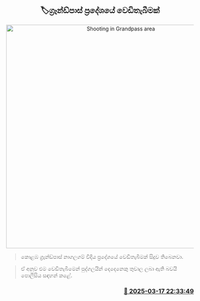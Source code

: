 <p align='center'><b><h2 align='center' title='Shooting in Grandpass area'>🏷ග්‍රෑන්ඩ්පාස් ප්‍රදේශයේ වෙඩිතැබීමක්</h2></b></p>
<p align='center'><img src='https://helakuru.sgp1.cdn.digitaloceanspaces.com/esana/images/lib/crime-death.jpg' width='600' alt='Shooting in Grandpass area'></p>

> කොළඹ ග්‍රෑන්ඩ්පාස් නාගලගම් වීදිය ප්‍රදේශයේ වෙඩිතැබීමක් සිදුව තිබෙනවා.

> ඒ අනුව එම වෙඩිතැබීමෙන් පුද්ගලයින් දෙදෙනෙකු තුවාල ලබා ඇති බවයි පොලීසිය සඳහන් කළේ. 



<h3 align='right'><a href='https://www.helakuru.lk/esana/p/108399/'>📅 2025-03-17 22:33:49</a></h3>
